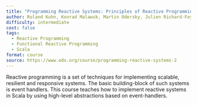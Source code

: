 ```yaml
---
title: "Programming Reactive Systems: Principles of Reactive Programming in Scala"
author: Roland Kuhn, Konrad Malawsk, Martin Odersky, Julien Richard-Foy
difficulty: intermediate
cost: false
tags:
  - Reactive Programming
  - Functional Reactive Programming
  - Scala
format: course
source: https://www.edx.org/course/programming-reactive-systems-2
---
```

Reactive programming is a set of techniques for implementing scalable, resilient and responsive systems. The basic building-block of such systems is event handlers. This course teaches how to implement reactive systems in Scala by using high-level abstractions based on event-handlers.